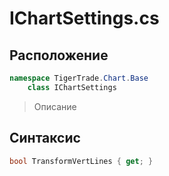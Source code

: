 
# IChartSettings.cs
## Расположение
```csharp
namespace TigerTrade.Chart.Base  
    class IChartSettings
```

> Описание

## Синтаксис
```csharp
bool TransformVertLines { get; }
```
